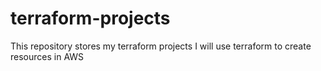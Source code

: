 # terraform-projects
This repository stores my terraform projects
I will use terraform to create resources in AWS